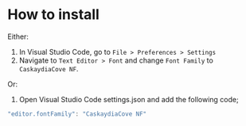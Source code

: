 # How to install

Either:

1. In Visual Studio Code, go to ```File > Preferences > Settings```
1. Navigate to ```Text Editor > Font``` and change ```Font Family``` to ```CaskaydiaCove NF```.

Or:

1. Open Visual Studio Code settings.json and add the following code;

```Javascript
"editor.fontFamily": "CaskaydiaCove NF"
```